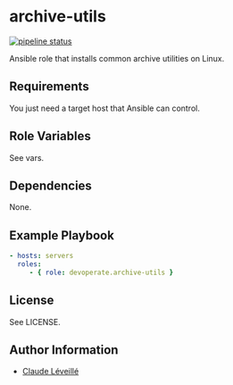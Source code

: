 archive-utils
=========

[![pipeline status](https://gitlab.com/devoperate/ansible-archive-utils/badges/master/pipeline.svg)](https://gitlab.com/devoperate/ansible-archive-utils/commits/master)

Ansible role that installs common archive utilities on Linux.

Requirements
------------

You just need a target host that Ansible can control.

Role Variables
--------------

See vars.

Dependencies
------------

None.

Example Playbook
----------------

```yaml
- hosts: servers
  roles:
     - { role: devoperate.archive-utils }
```

License
-------

See LICENSE.

Author Information
------------------

- [Claude Léveillé](https://claude-leveille.com)
